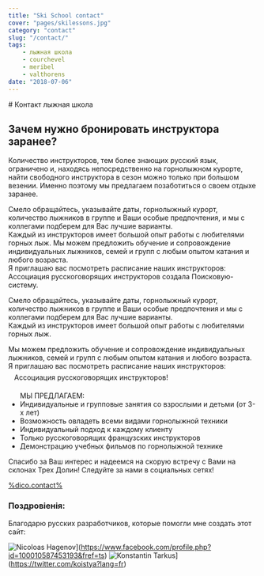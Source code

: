 ```yaml
---
title: "Ski School contact"
cover: "pages/skilessons.jpg"
category: "contact"
slug: "/contact/"
tags:
    - лыжная школа
    - courchevel
    - meribel
    - valthorens
date: "2018-07-06"
---
```


# Контакт лыжная школа

## Зачем нужно бронировать инструктора заранее?

Количество инструкторов, тем более знающих русский язык, ограничено и, находясь непосредственно на горнолыжном курорте,  
найти свободного инструктора в сезон можно только при большом везении. Именно поэтому мы предлагаем позаботиться о своем отдыхе заранее.  


Смело обращайтесь, указывайте даты, горнолыжный курорт, количество лыжников в группе и Ваши особые предпочтения, и мы с коллегами подберем для Вас лучшие варианты.  
Каждый из инструкторов имеет большой опыт работы с любителями горных лыж. Мы можем предложить обучение и сопровождение индивидуальных лыжников, семей и групп с любым опытом катания и любого возраста.  
Я приглашаю вас посмотреть расписание наших инструкторов: Ассоциация русскоговорящих инструкторов создала Поисковую-систему.   

Смело обращайтесь, указывайте даты, горнолыжный курорт, количество лыжников в группе и Ваши особые предпочтения и мы с коллегами подберем для Вас лучшие варианты.  
Каждый из инструкторов имеет большой опыт работы с любителями горных лыж.  

Мы можем предложить обучение и сопровождение индивидуальных лыжников, семей и групп с любым опытом катания и любого возраста.  
Я приглашаю вас посмотреть расписание наших инструкторов:   
<span style='display:inline-block;vertical-align:middle;padding:6px 12px'> Ассоциация русскоговорящих инструкторов!   </span>

<ul>МЫ ПРЕДЛАГАЕМ: 
<li>Индивидуальные и групповые занятия со взрослыми и детьми (от 3-х лет) </li>
<li>Возможность овладеть всеми видами горнолыжной техники </li>
<li>Индивидуальный подход к каждому клиенту </li>
<li>Только русскоговорящих французских инструкторов </li>
<li>Демонстрацию учебных фильмов по горнолыжной технике </li>
</ul> 

Спасибо за Ваш интерес и надеемся на скорую встречу с Вами на склонах Трех Долин!
Следуйте за нами в социальных сетях!

<a href="%mail%?subject=request_skiscool" class="mail">%dico.contact%</a>
 

### Поздровіенія:
            
Благодарю русских разработчиков, которые помогли мне создать этот сайт:
        
 ![Nicoloas Hagenov](http://graph.facebook.com/100010587453193/picture?type=large)](https://www.facebook.com/profile.php?id=100010587453193&fref=ts)
 ![Konstantin Tarkus](https://pbs.twimg.com/profile_images/916383839609675777/N2nNNxx3_400x400.jpg)](https://twitter.com/koistya?lang=fr)